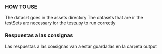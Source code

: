 ### HOW TO USE
The dataset goes in the assets directory
The datasets that are in the testSets are necessary for the tests.py to run correctly


### Respuestas a las consignas
Las respuestas a las consignas van a estar guardadas en la carpeta output